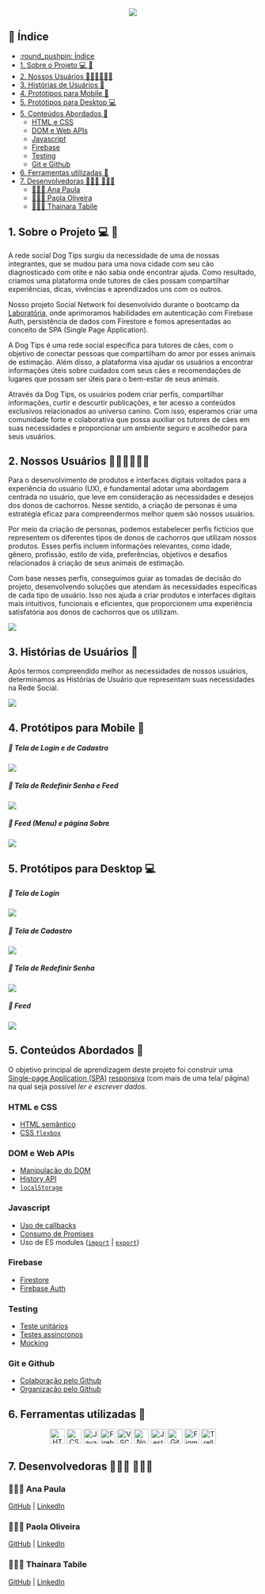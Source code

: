 <div align="center">
<img src="..img/../src/img/logo/readmeLogo.png">
</div>

## :round_pushpin: Índice

- [:round\_pushpin: Índice](#round_pushpin-índice)
- [1. Sobre o Projeto :computer: :dog:](#1-sobre-o-projeto-computer-dog)
- [2. Nossos Usuários 👩🏽‍💻👨🏽‍💻](#2-nossos-usuários-)
- [3. Histórias de Usuários :book:](#3-histórias-de-usuários-book)
- [4. Protótipos para Mobile 📱](#4-protótipos-para-mobile-)
- [5. Protótipos para Desktop :computer:](#5-protótipos-para-desktop-computer)
- [5. Conteúdos Abordados 🎯](#5-conteúdos-abordados-)
  - [HTML e CSS](#html-e-css)
  - [DOM e Web APIs](#dom-e-web-apis)
  - [Javascript](#javascript)
  - [Firebase](#firebase)
  - [Testing](#testing)
  - [Git e Github](#git-e-github)
- [6. Ferramentas utilizadas 🔧](#6-ferramentas-utilizadas-)
- [7. Desenvolvedoras 👩🏻‍💻 👷🏻‍♀️](#7-desenvolvedoras--️)
  - [👩🏻‍🎨 Ana Paula](#-ana-paula)
  - [👩🏻‍🎨 Paola Oliveira](#-paola-oliveira)
  - [👩🏻‍🎨 Thainara Tabile](#-thainara-tabile)


## 1. Sobre o Projeto :computer: :dog:

A rede social Dog Tips surgiu da necessidade de uma de nossas integrantes, que se mudou para uma nova cidade com seu cão diagnosticado com otite e não sabia onde encontrar ajuda. Como resultado, criamos uma plataforma onde tutores de cães possam compartilhar experiências, dicas, vivências e aprendizados uns com os outros. 

Nosso projeto Social Network foi desenvolvido durante o bootcamp da [Laboratória](https://www.laboratoria.la/br), onde aprimoramos habilidades em autenticação com Firebase Auth, persistência de dados com Firestore e fomos apresentadas ao conceito de SPA (Single Page Application).

A Dog Tips é uma rede social específica para tutores de cães, com o objetivo de conectar pessoas que compartilham do amor por esses animais de estimação. Além disso, a plataforma visa ajudar os usuários a encontrar informações úteis sobre cuidados com seus cães e recomendações de lugares que possam ser úteis para o bem-estar de seus animais.

Através da Dog Tips, os usuários podem criar perfis, compartilhar informações, curtir e descurtir publicações, e ter acesso a conteúdos exclusivos relacionados ao universo canino. Com isso, esperamos criar uma comunidade forte e colaborativa que possa auxiliar os tutores de cães em suas necessidades e proporcionar um ambiente seguro e acolhedor para seus usuários.

## 2. Nossos Usuários 👩🏽‍💻👨🏽‍💻
Para o desenvolvimento de produtos e interfaces digitais voltados para a experiência do usuário (UX), é fundamental adotar uma abordagem centrada no usuário, que leve em consideração as necessidades e desejos dos donos de cachorros. Nesse sentido, a criação de personas é uma estratégia eficaz para compreendermos melhor quem são nossos usuários.

Por meio da criação de personas, podemos estabelecer perfis fictícios que representem os diferentes tipos de donos de cachorros que utilizam nossos produtos. Esses perfis incluem informações relevantes, como idade, gênero, profissão, estilo de vida, preferências, objetivos e desafios relacionados à criação de seus animais de estimação.

Com base nesses perfis, conseguimos guiar as tomadas de decisão do projeto, desenvolvendo soluções que atendam às necessidades específicas de cada tipo de usuário. Isso nos ajuda a criar produtos e interfaces digitais mais intuitivos, funcionais e eficientes, que proporcionem uma experiência satisfatória aos donos de cachorros que os utilizam.

<img src="..img/../src/img/readme/Personas.png">


## 3. Histórias de Usuários :book: 
Após termos compreendido melhor as necessidades de nossos usuários, determinamos as Histórias de Usuário que representam suas necessidades na Rede Social.

<img src="..img/../src/img/readme/hist-usuario.png">

## 4. Protótipos para Mobile 📱
<h5>📌 Tela de Login e de Cadastro</h5>
<img src="..img/../src/img/readme/login-cadastro.png">
<h5>📌 Tela de Redefinir Senha e Feed</h5>
<img src="..img/../src/img/readme/redefinir-senha-feed.png">
<h5>📌 Feed (Menu) e página Sobre</h5>
<img src="..img/../src/img/readme/feed-sobre.png">

## 5. Protótipos para Desktop :computer: 
<h5>📌 Tela de Login</h5>
<img src="..img/../src/img/readme/login.png">
<h5>📌 Tela de Cadastro</h5>
<img src="..img/../src/img/readme/cadastro-desktop.png">
<h5>📌 Tela de Redefinir Senha</h5>
<img src="..img/../src/img/readme/redefinirSenha.png">
<h5>📌 Feed</h5>
<img src="..img/../src/img/readme/feed.png">

## 5. Conteúdos Abordados 🎯

O objetivo principal de aprendizagem deste projeto foi construir uma [Single-page Application
(SPA)](https://pt.wikipedia.org/wiki/Aplicativo_de_p%C3%A1gina_%C3%BAnica) [responsiva](../../topics/css/02-responsive) (com mais de uma tela/ página) na qual seja possível *ler e escrever dados.*

### HTML e CSS

- [HTML
      semântico](https://developer.mozilla.org/pt-BR/docs/Glossario/Semantica)
- [CSS `flexbox`](https://css-tricks.com/snippets/css/a-guide-to-flexbox/)

### DOM e Web APIs

- [Manipulação do
      DOM](https://developer.mozilla.org/pt-BR/docs/DOM/Referencia_do_DOM/Introdu%C3%A7%C3%A3o)
- [History
      API](https://developer.mozilla.org/pt-BR/docs/Web/API/History_API)
- 
  [`localStorage`](https://developer.mozilla.org/en-US/docs/Web/API/Window/localStorage)

### Javascript

- [Uso de
      callbacks](https://developer.mozilla.org/pt-BR/docs/Glossario/Callback_function)
- [Consumo de
      Promises](https://scotch.io/tutorials/javascript-promises-for-dummies#toc-consuming-promises)
- Uso de ES modules
      ([`import`](https://developer.mozilla.org/en-US/docs/Web/JavaScript/Reference/Statements/import)
      |
      [`export`](https://developer.mozilla.org/en-US/docs/Web/JavaScript/Reference/Statements/export))

### Firebase

- [Firestore](https://firebase.google.com/docs/firestore)
- [Firebase Auth](https://firebase.google.com/docs/auth/web/start)

### Testing

- [Teste unitários](https://jestjs.io/docs/pt-BR/getting-started)
- [Testes assíncronos](https://jestjs.io/docs/pt-BR/asynchronous)
- [Mocking](https://jestjs.io/docs/pt-BR/manual-mocks)

### Git e Github

- [Colaboração pelo Github](https://docs.github.com/pt/github/setting-up-and-managing-your-github-user-account/managing-access-to-your-personal-repositories/inviting-collaborators-to-a-personal-repository)
- [Organização pelo Github](https://docs.github.com/en/issues/organizing-your-work-with-project-boards/managing-project-boards/about-project-boards)

## 6. Ferramentas utilizadas 🔧
<div align="center">
  <img src="https://cdn.jsdelivr.net/gh/devicons/devicon/icons/html5/html5-original.svg" alt="HTML5" style="height: 30px;"/>
  <img src="https://cdn.jsdelivr.net/gh/devicons/devicon/icons/css3/css3-original.svg" alt="CSS3" style="height: 30px;"/>
  <img src="https://cdn.jsdelivr.net/gh/devicons/devicon/icons/javascript/javascript-original.svg" alt="JavaScript" style="height: 30px;"/>
  <img src="https://cdn.jsdelivr.net/gh/devicons/devicon/icons/visualstudio/visualstudio-plain.svg" alt="Firebase" style="height: 30px;"/>
  <img src="https://cdn.jsdelivr.net/gh/devicons/devicon/icons/firebase/firebase-plain.svg" alt="VSCode" style="height: 30px;"/>
  <img src="https://cdn.jsdelivr.net/gh/devicons/devicon/icons/nodejs/nodejs-plain.svg" alt="Node.js" style="height: 30px;"/>
  <img src="https://cdn.jsdelivr.net/gh/devicons/devicon/icons/jest/jest-plain.svg" alt="Jest" style="height: 30px;"/> 
  <img src="https://cdn.jsdelivr.net/gh/devicons/devicon/icons/github/github-original.svg" alt="GitHub" style="height: 30px;"/> 
  <img src="https://cdn.jsdelivr.net/gh/devicons/devicon/icons/figma/figma-original.svg" alt="Figma" style="height: 30px;"/>
  <img src="https://cdn.jsdelivr.net/gh/devicons/devicon/icons/trello/trello-plain.svg" alt="Trello" style="height: 30px;"/>
  </div>

  ## 7. Desenvolvedoras 👩🏻‍💻 👷🏻‍♀️

### 👩🏻‍🎨 Ana Paula 
[GitHub](https://github.com/paulajanu) | [LinkedIn](https://www.linkedin.com/in/ana-paula-413517259/)

### 👩🏻‍🎨 Paola Oliveira
[GitHub](https://github.com/paola-oliveira) | [LinkedIn](https://www.linkedin.com/in/paola-natalia-oliveira-440969150/)

### 👩🏻‍🎨 Thainara Tabile
[GitHub](https://github.com/ThainaraTabile) | [LinkedIn](https://www.linkedin.com/in/thainaratabile/)